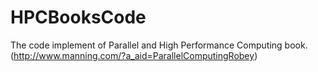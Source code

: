 # HPCBooksCode
The code implement of Parallel and High Performance Computing book.(http://www.manning.com/?a_aid=ParallelComputingRobey)
